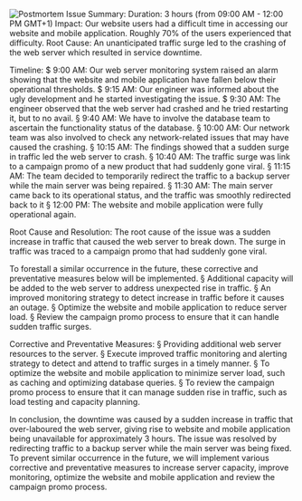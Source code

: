![Postmortem](https://twitter.com/devopsreact/status/834887829486399488)
Issue Summary:
Duration: 3 hours (from 09:00 AM - 12:00 PM GMT+1)
Impact: Our website users had a difficult time in accessing our website and mobile application.
Roughly 70% of the users experienced that difficulty. 
Root Cause: An unanticipated traffic surge led to the crashing of the web server which resulted in service downtime.

Timeline:
$	9:00 AM: Our web server monitoring system raised an alarm showing that the website and mobile application have fallen below their operational thresholds. 
$	9:15 AM: Our engineer was informed about the ugly development and he started investigating the issue. 
$	9:30 AM: The engineer observed that the web server had crashed and he tried restarting it, but to no avail.
§	9:40 AM: We have to involve the database team to ascertain the functionality status of the database.
§	10:00 AM: Our network team was also involved to check any network-related issues that may have caused the crashing.
§	10:15 AM: The findings showed that a sudden surge in traffic led the web server to crash.
§	10:40 AM: The traffic surge was link to a campaign promo of a new product that had suddenly gone viral.
§	11:15 AM: The team decided to temporarily redirect the traffic to a backup server while the main server was being repaired.
§	11:30 AM: The main server came back to its operational status, and the traffic was smoothly redirected back to it
§	12:00 PM: The website and mobile application were fully operational again.

Root Cause and Resolution: 
The root cause of the issue was a sudden increase in traffic that caused the web server to break down.
The surge in traffic was traced to a campaign promo that had suddenly gone viral.

To forestall a similar occurrence in the future, these corrective and preventative measures below will be implemented.
§	Additional capacity will be added to the web server to address unexpected rise in traffic.
§	An improved monitoring strategy to detect increase in traffic before it causes an outage.
§	Optimize the website and mobile application to reduce server load.
§	Review the campaign promo process to ensure that it can handle sudden traffic surges.

Corrective and Preventative Measures:
§	Providing additional web server resources to the server.
§	Execute improved traffic monitoring and alerting strategy to detect and attend to traffic surges in a timely manner.
§	To optimize the website and mobile application to minimize server load, such as caching and optimizing database queries.
§	To review the campaign promo process to ensure that it can manage sudden rise in traffic, such as load testing and capacity planning.

In conclusion, the downtime was caused by a sudden increase in traffic that over-laboured the web server, giving rise to website and mobile application being unavailable for approximately 3 hours. The issue was resolved by redirecting traffic to a backup server while the main server was being fixed. To prevent similar occurrence in the future, we will implement various corrective and preventative measures to increase server capacity, improve monitoring, optimize the website and mobile application and review the campaign promo process.

